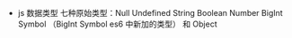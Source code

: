 - js 数据类型
  七种原始类型：Null Undefined String Boolean Number BigInt Symbol （BigInt Symbol es6 中新加的类型）
  和 Object
